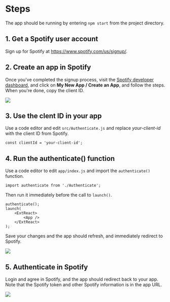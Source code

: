 # Steps

The app should be running
by entering `npm start` from the project directory.


## 1. Get a Spotify user account

Sign up for Spotify at <a href="https://www.spotify.com/us/signup/" target="_blank">https://www.spotify.com/us/signup/</a>.


## 2. Create an app in Spotify

Once you've completed the signup process,
visit the <a href="https://developer.spotify.com/dashboard/applications" target="_blank">
Spotify developer dashboard</a>, and click on **My New App / Create an App**,
and follow the steps. When you're done, copy the client ID.

![](https://s3.amazonaws.com/media-p.slid.es/uploads/811981/images/6540668/SpotifySetUpSpotifyCliendID.png)


## 3. Use the clent ID in your app

Use a code editor and edit `src/Authenticate.js` and
replace _your-client-id_ with the client ID from Spotify.

    const clientId = 'your-client-id';

## 4. Run the authenticate() function

Use a code editor to edit `app/index.js` and
import the `authenticate()` function.

    import authenticate from './Authenticate';

Then run it immediately before the call to `launch()`.

    authenticate();
    launch(
        <ExtReact>
            <App />
        </ExtReact>
    );

Save your changes and the app should refresh,
and immediately redirect to Spotify.

![](https://s3.amazonaws.com/media-p.slid.es/uploads/811981/images/6540672/SpotifySetUpSpotifyRedirectToSpotify.png)

## 5. Authenticate in Spotify

Login and agree in Spotify, and the app should
redirect back to your app. Note that the Spotify
token and other Spotify information is in the app URL.

![](https://s3.amazonaws.com/media-p.slid.es/uploads/811981/images/6540676/SpotifySetUpSpotifyRedirectBackToApp.png)
